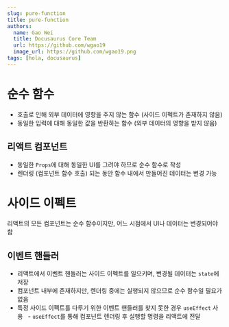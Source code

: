 ```yaml
---
slug: pure-function
title: pure-function
authors:
  name: Gao Wei
  title: Docusaurus Core Team
  url: https://github.com/wgao19
  image_url: https://github.com/wgao19.png
tags: [hola, docusaurus]
---
```


# 순수 함수

- 호출로 인해 외부 데이터에 영향을 주지 않는 함수 (사이드 이펙트가 존재하지 않음)
- 동일한 입력에 대해 동일한 값을 반환하는 함수 (외부 데이터의 영향을 받지 않음)

## 리액트 컴포넌트

- 동일한 `Props`에 대해 동일한 UI를 그려야 하므로 순수 함수로 작성
- 렌더링 (컴포넌트 함수 호출) 되는 동안 함수 내에서 만들어진 데이터는 변경 가능

# 사이드 이펙트

리액트의 모든 컴포넌트는 순수 함수이지만, 어느 시점에서 UI나 데이터는 변경되어야 함

## 이벤트 핸들러

- 리액트에서 이벤트 핸들러는 사이드 이펙트를 일으키며, 변경될 데이터는 `state`에 저장
- 컴포넌트 내부에 존재하지만, 렌더링 중에는 실행되지 않으므로 순수 함수일 필요가 없음
- 특정 사이드 이펙트를 다루기 위한 이벤트 핸들러를 찾지 못한 경우 `useEffect` 사용
    - `useEffect`를 통해 컴포넌트 렌더링 후 실행할 명령을 리액트에 전달
